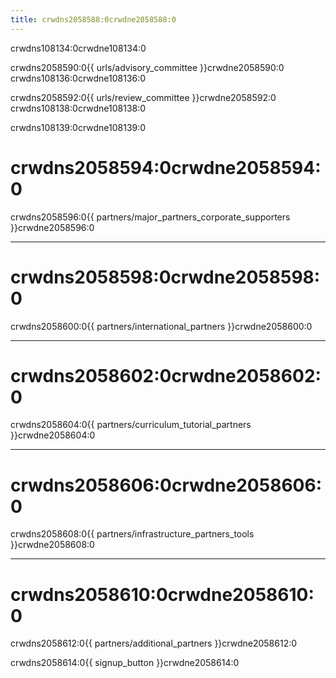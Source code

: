 ```yaml
---
title: crwdns2058588:0crwdne2058588:0
---
```


crwdns108134:0crwdne108134:0

crwdns2058590:0{{ urls/advisory_committee }}crwdne2058590:0 crwdns108136:0crwdne108136:0

crwdns2058592:0{{ urls/review_committee }}crwdne2058592:0 crwdns108138:0crwdne108138:0

crwdns108139:0crwdne108139:0

# crwdns2058594:0crwdne2058594:0

crwdns2058596:0{{ partners/major_partners_corporate_supporters }}crwdne2058596:0

* * *

# crwdns2058598:0crwdne2058598:0

crwdns2058600:0{{ partners/international_partners }}crwdne2058600:0

* * *

# crwdns2058602:0crwdne2058602:0

crwdns2058604:0{{ partners/curriculum_tutorial_partners }}crwdne2058604:0

* * *

# crwdns2058606:0crwdne2058606:0

crwdns2058608:0{{ partners/infrastructure_partners_tools }}crwdne2058608:0

* * *

# crwdns2058610:0crwdne2058610:0

crwdns2058612:0{{ partners/additional_partners }}crwdne2058612:0

crwdns2058614:0{{ signup_button }}crwdne2058614:0